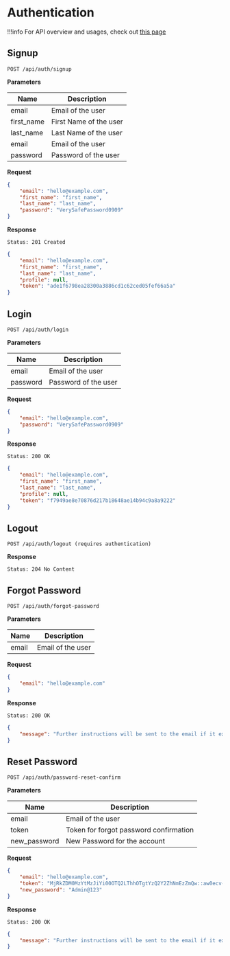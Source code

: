 # Authentication

!!!info
    For API overview and usages, check out [this page](0-overview.md)

## Signup

```
POST /api/auth/signup
```

**Parameters**

Name     | Description
---------|-------------------------------------
email    | Email of the user
first_name    | First Name of the user
last_name    | Last Name of the user
email    | Email of the user
password | Password of the user

**Request**
```json
{
    "email": "hello@example.com",
    "first_name": "first_name",
    "last_name": "last_name",
    "password": "VerySafePassword0909"
}
```

**Response**
```
Status: 201 Created
```
```json
{
    "email": "hello@example.com",
    "first_name": "first_name",
    "last_name": "last_name",
    "profile": null,
    "token": "ade1f6798ea28300a3886cd1c62ced05fef66a5a"
}
```


## Login

```
POST /api/auth/login
```

**Parameters**

Name     | Description
---------|-------------------------------------
email    | Email of the user
password | Password of the user

**Request**
```json
{
    "email": "hello@example.com",
    "password": "VerySafePassword0909"
}
```

**Response**
```
Status: 200 OK
```
```json
{
    "email": "hello@example.com",
    "first_name": "first_name",
    "last_name": "last_name",
    "profile": null,
    "token": "f7949ae8e70876d217b18648ae14b94c9a8a9222"
}
```


## Logout

```
POST /api/auth/logout (requires authentication)
```

**Response**
```
Status: 204 No Content
```


## Forgot Password

```
POST /api/auth/forgot-password
```

**Parameters**

Name     | Description
---------|-------------------------------------
email    | Email of the user

**Request**
```json
{
    "email": "hello@example.com"
}
```

**Response**
```
Status: 200 OK
```
```json
{
    "message": "Further instructions will be sent to the email if it exists"
}
```


## Reset Password

```
POST /api/auth/password-reset-confirm
```

**Parameters**

Name     | Description
---------|-------------------------------------
email    | Email of the user
token    | Token for forgot password confirmation
new_password    | New Password for the account

**Request**
```json
{
    "email": "hello@example.com",
    "token": "MjRkZDM0MzYtMzJiYi00OTQ2LThhOTgtYzQ2Y2ZhNmEzZmQw::aw0ecv-099b0a07616e897c9bdbd1b3a5845d97",
    "new_password": "Admin@123"
}
```

**Response**
```
Status: 200 OK
```
```json
{
    "message": "Further instructions will be sent to the email if it exists"
}
```

